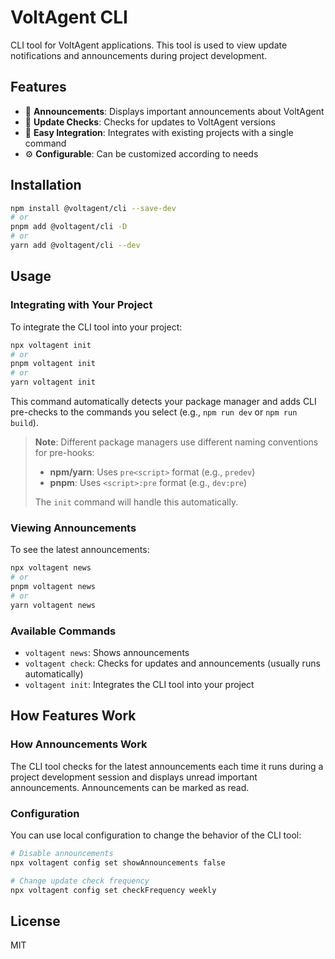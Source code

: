 # VoltAgent CLI

CLI tool for VoltAgent applications. This tool is used to view update notifications and announcements during project development.

## Features

- 📢 **Announcements**: Displays important announcements about VoltAgent
- 🔄 **Update Checks**: Checks for updates to VoltAgent versions
- 🚀 **Easy Integration**: Integrates with existing projects with a single command
- ⚙️ **Configurable**: Can be customized according to needs

## Installation

```bash
npm install @voltagent/cli --save-dev
# or
pnpm add @voltagent/cli -D
# or
yarn add @voltagent/cli --dev
```

## Usage

### Integrating with Your Project

To integrate the CLI tool into your project:

```bash
npx voltagent init
# or
pnpm voltagent init
# or
yarn voltagent init
```

This command automatically detects your package manager and adds CLI pre-checks to the commands you select (e.g., `npm run dev` or `npm run build`).

> **Note**: Different package managers use different naming conventions for pre-hooks:
>
> - **npm/yarn**: Uses `pre<script>` format (e.g., `predev`)
> - **pnpm**: Uses `<script>:pre` format (e.g., `dev:pre`)
>
> The `init` command will handle this automatically.

### Viewing Announcements

To see the latest announcements:

```bash
npx voltagent news
# or
pnpm voltagent news
# or
yarn voltagent news
```

### Available Commands

- `voltagent news`: Shows announcements
- `voltagent check`: Checks for updates and announcements (usually runs automatically)
- `voltagent init`: Integrates the CLI tool into your project

## How Features Work

### How Announcements Work

The CLI tool checks for the latest announcements each time it runs during a project development session and displays unread important announcements. Announcements can be marked as read.

### Configuration

You can use local configuration to change the behavior of the CLI tool:

```bash
# Disable announcements
npx voltagent config set showAnnouncements false

# Change update check frequency
npx voltagent config set checkFrequency weekly
```

## License

MIT
